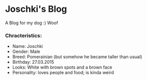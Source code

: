 # Joschki's Blog
A Blog for my dog :) Woof 
### Chracteristics:
- Name: Joschki
- Gender: Male
- Breed: Pomerainian (but somehow he became taller than usual)
- Birthday: 27.03.2015
- Looks: White with brown spots and a brown face
- Personality: loves people and food; is kinda weird 
